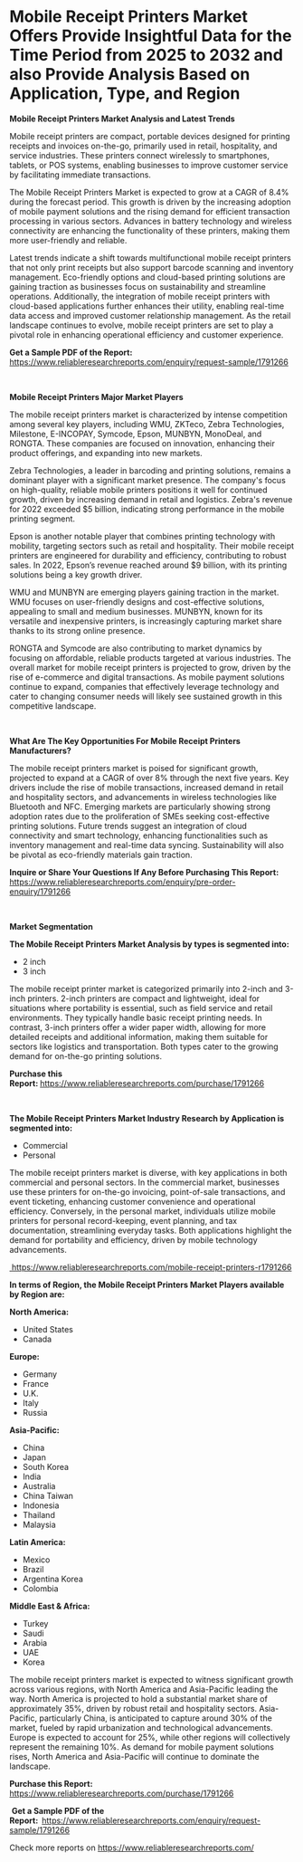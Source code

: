 <p><h1>Mobile Receipt Printers Market Offers Provide Insightful Data for the Time Period from 2025 to 2032 and also Provide Analysis Based on Application, Type, and Region</h1></p><p><strong>Mobile Receipt Printers Market Analysis and Latest Trends</strong></p>
<p><p>Mobile receipt printers are compact, portable devices designed for printing receipts and invoices on-the-go, primarily used in retail, hospitality, and service industries. These printers connect wirelessly to smartphones, tablets, or POS systems, enabling businesses to improve customer service by facilitating immediate transactions. </p><p>The Mobile Receipt Printers Market is expected to grow at a CAGR of 8.4% during the forecast period. This growth is driven by the increasing adoption of mobile payment solutions and the rising demand for efficient transaction processing in various sectors. Advances in battery technology and wireless connectivity are enhancing the functionality of these printers, making them more user-friendly and reliable.</p><p>Latest trends indicate a shift towards multifunctional mobile receipt printers that not only print receipts but also support barcode scanning and inventory management. Eco-friendly options and cloud-based printing solutions are gaining traction as businesses focus on sustainability and streamline operations. Additionally, the integration of mobile receipt printers with cloud-based applications further enhances their utility, enabling real-time data access and improved customer relationship management. As the retail landscape continues to evolve, mobile receipt printers are set to play a pivotal role in enhancing operational efficiency and customer experience.</p></p>
<p><strong>Get a Sample PDF of the Report:&nbsp;</strong> <a href="https://www.reliableresearchreports.com/enquiry/request-sample/1791266?utm_campaign=2187&utm_medium=2&utm_source=Github&utm_content=ia&utm_term=18022025&utm_id=mobile-receipt-printers">https://www.reliableresearchreports.com/enquiry/request-sample/1791266</a></p>
<p>&nbsp;</p>
<p><strong>Mobile Receipt Printers Major Market Players</strong></p>
<p><p>The mobile receipt printers market is characterized by intense competition among several key players, including WMU, ZKTeco, Zebra Technologies, Milestone, E-INCOPAY, Symcode, Epson, MUNBYN, MonoDeal, and RONGTA. These companies are focused on innovation, enhancing their product offerings, and expanding into new markets.</p><p>Zebra Technologies, a leader in barcoding and printing solutions, remains a dominant player with a significant market presence. The company's focus on high-quality, reliable mobile printers positions it well for continued growth, driven by increasing demand in retail and logistics. Zebra's revenue for 2022 exceeded $5 billion, indicating strong performance in the mobile printing segment.</p><p>Epson is another notable player that combines printing technology with mobility, targeting sectors such as retail and hospitality. Their mobile receipt printers are engineered for durability and efficiency, contributing to robust sales. In 2022, Epson’s revenue reached around $9 billion, with its printing solutions being a key growth driver. </p><p>WMU and MUNBYN are emerging players gaining traction in the market. WMU focuses on user-friendly designs and cost-effective solutions, appealing to small and medium businesses. MUNBYN, known for its versatile and inexpensive printers, is increasingly capturing market share thanks to its strong online presence.</p><p>RONGTA and Symcode are also contributing to market dynamics by focusing on affordable, reliable products targeted at various industries. The overall market for mobile receipt printers is projected to grow, driven by the rise of e-commerce and digital transactions. As mobile payment solutions continue to expand, companies that effectively leverage technology and cater to changing consumer needs will likely see sustained growth in this competitive landscape.</p></p>
<p>&nbsp;</p>
<p><strong>What Are The Key Opportunities For Mobile Receipt Printers Manufacturers?</strong></p>
<p><p>The mobile receipt printers market is poised for significant growth, projected to expand at a CAGR of over 8% through the next five years. Key drivers include the rise of mobile transactions, increased demand in retail and hospitality sectors, and advancements in wireless technologies like Bluetooth and NFC. Emerging markets are particularly showing strong adoption rates due to the proliferation of SMEs seeking cost-effective printing solutions. Future trends suggest an integration of cloud connectivity and smart technology, enhancing functionalities such as inventory management and real-time data syncing. Sustainability will also be pivotal as eco-friendly materials gain traction.</p></p>
<p><strong>Inquire or Share Your Questions If Any Before Purchasing This Report:</strong> <a href="https://www.reliableresearchreports.com/enquiry/pre-order-enquiry/1791266?utm_campaign=2187&utm_medium=2&utm_source=Github&utm_content=ia&utm_term=18022025&utm_id=mobile-receipt-printers">https://www.reliableresearchreports.com/enquiry/pre-order-enquiry/1791266</a></p>
<p>&nbsp;</p>
<p><strong>Market Segmentation</strong></p>
<p><strong>The Mobile Receipt Printers Market Analysis by types is segmented into:</strong></p>
<p><ul><li>2 inch</li><li>3 inch</li></ul></p>
<p><p>The mobile receipt printer market is categorized primarily into 2-inch and 3-inch printers. 2-inch printers are compact and lightweight, ideal for situations where portability is essential, such as field service and retail environments. They typically handle basic receipt printing needs. In contrast, 3-inch printers offer a wider paper width, allowing for more detailed receipts and additional information, making them suitable for sectors like logistics and transportation. Both types cater to the growing demand for on-the-go printing solutions.</p></p>
<p><strong>Purchase this Report:&nbsp;</strong><a href="https://www.reliableresearchreports.com/purchase/1791266?utm_campaign=2187&utm_medium=2&utm_source=Github&utm_content=ia&utm_term=18022025&utm_id=mobile-receipt-printers">https://www.reliableresearchreports.com/purchase/1791266</a></p>
<p>&nbsp;</p>
<p><strong>The Mobile Receipt Printers Market Industry Research by Application is segmented into:</strong></p>
<p><ul><li>Commercial</li><li>Personal</li></ul></p>
<p><p>The mobile receipt printers market is diverse, with key applications in both commercial and personal sectors. In the commercial market, businesses use these printers for on-the-go invoicing, point-of-sale transactions, and event ticketing, enhancing customer convenience and operational efficiency. Conversely, in the personal market, individuals utilize mobile printers for personal record-keeping, event planning, and tax documentation, streamlining everyday tasks. Both applications highlight the demand for portability and efficiency, driven by mobile technology advancements.</p></p>
<p><a href="https://www.reliableresearchreports.com/mobile-receipt-printers-r1791266?utm_campaign=2187&utm_medium=2&utm_source=Github&utm_content=ia&utm_term=18022025&utm_id=mobile-receipt-printers">&nbsp;https://www.reliableresearchreports.com/mobile-receipt-printers-r1791266</a></p>
<p><strong>In terms of Region, the Mobile Receipt Printers Market Players available by Region are:</strong></p>
<p>
    <p> <strong> North America: </strong>
        <ul>
            <li>United States</li>
            <li>Canada</li>
        </ul>
        </p> 
    <p> <strong> Europe: </strong>
        <ul>
            <li>Germany</li>
            <li>France</li>
            <li>U.K.</li>
            <li>Italy</li>
            <li>Russia</li>
        </ul>
        </p> 
    <p> <strong> Asia-Pacific: </strong>
        <ul>
            <li>China</li>
            <li>Japan</li>
            <li>South Korea</li>
            <li>India</li>
            <li>Australia</li>
            <li>China Taiwan</li>
            <li>Indonesia</li>
            <li>Thailand</li>
            <li>Malaysia</li>
        </ul>
        </p> 
    <p> <strong> Latin America: </strong>
        <ul>
            <li>Mexico</li>
            <li>Brazil</li>
            <li>Argentina Korea</li>
            <li>Colombia</li>
        </ul>
        </p> 
    <p> <strong> Middle East & Africa: </strong>
        <ul>
            <li>Turkey</li>
            <li>Saudi</li>
            <li>Arabia</li>
            <li>UAE</li>
            <li>Korea</li>
        </ul>
    </p>
    </p>
<p><p>The mobile receipt printers market is expected to witness significant growth across various regions, with North America and Asia-Pacific leading the way. North America is projected to hold a substantial market share of approximately 35%, driven by robust retail and hospitality sectors. Asia-Pacific, particularly China, is anticipated to capture around 30% of the market, fueled by rapid urbanization and technological advancements. Europe is expected to account for 25%, while other regions will collectively represent the remaining 10%. As demand for mobile payment solutions rises, North America and Asia-Pacific will continue to dominate the landscape.</p></p>
<p><strong>Purchase this Report: </strong><a href="https://www.reliableresearchreports.com/purchase/1791266?utm_campaign=2187&utm_medium=2&utm_source=Github&utm_content=ia&utm_term=18022025&utm_id=mobile-receipt-printers">https://www.reliableresearchreports.com/purchase/1791266</a></p>
<p>&nbsp;<strong>Get a Sample PDF of the Report:&nbsp;&nbsp;</strong><a href="https://www.reliableresearchreports.com/enquiry/request-sample/1791266?utm_campaign=2187&utm_medium=2&utm_source=Github&utm_content=ia&utm_term=18022025&utm_id=mobile-receipt-printers">https://www.reliableresearchreports.com/enquiry/request-sample/1791266</a></p>
<p><strong></strong></p>
<p>Check more reports on <a href="https://www.reliableresearchreports.com/?utm_campaign=2187&utm_medium=2&utm_source=Github&utm_content=ia&utm_term=18022025&utm_id=mobile-receipt-printers">https://www.reliableresearchreports.com/</a></p>